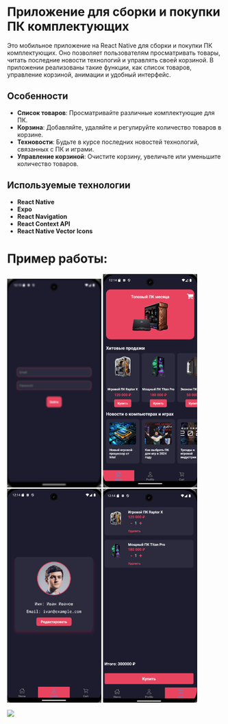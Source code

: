 # Приложение для сборки и покупки ПК комплектующих

Это мобильное приложение на React Native для сборки и покупки ПК комплектующих. Оно позволяет пользователям просматривать товары, читать последние новости технологий и управлять своей корзиной. В приложении реализованы такие функции, как список товаров, управление корзиной, анимации и удобный интерфейс.

## Особенности

- **Список товаров**: Просматривайте различные комплектующие для ПК.
- **Корзина**: Добавляйте, удаляйте и регулируйте количество товаров в корзине.
- **Техновости**: Будьте в курсе последних новостей технологий, связанных с ПК и играми.
- **Управление корзиной**: Очистите корзину, увеличьте или уменьшите количество товаров.

## Используемые технологии

- **React Native**
- **Expo**
- **React Navigation**
- **React Context API**
- **React Native Vector Icons**

# Пример работы:

<img src="auth.png" width="220"/>  <img src="main.png" width="220"/>  <img src="profile.png" width="220"/>  <img src="cart.png" width="220"/>

![](cowboy.gif)
